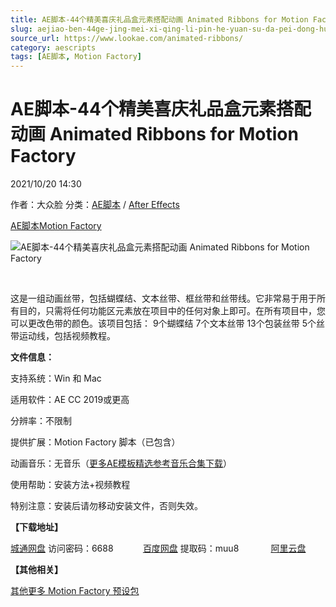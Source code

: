 ```yaml
---
title: AE脚本-44个精美喜庆礼品盒元素搭配动画 Animated Ribbons for Motion Factory
slug: aejiao-ben-44ge-jing-mei-xi-qing-li-pin-he-yuan-su-da-pei-dong-hua-animated-ribbons-for-motion-factory
source_url: https://www.lookae.com/animated-ribbons/
category: aescripts
tags: [AE脚本, Motion Factory]
---
```

# AE脚本-44个精美喜庆礼品盒元素搭配动画 Animated Ribbons for Motion Factory

2021/10/20 14:30

作者：大众脸
分类：[AE脚本](https://www.lookae.com/after-effects/aescripts/) / [After Effects](https://www.lookae.com/after-effects/)

[AE脚本](https://www.lookae.com/tag/ae%e8%84%9a%e6%9c%ac/)[Motion Factory](https://www.lookae.com/tag/motion-factory/)

![AE脚本-44个精美喜庆礼品盒元素搭配动画 Animated Ribbons for Motion Factory](https://www.lookae.com/wp-content/uploads/2021/10/Animated-Ribbons-for-Motion-Factory-31144302.jpg "AE脚本-44个精美喜庆礼品盒元素搭配动画 Animated Ribbons for Motion Factory-LookAE.com")

[﻿﻿﻿](https://cloud.video.taobao.com//play/u/705956171/p/1/e/6/t/1/332737675565.mp4)

这是一组动画丝带，包括蝴蝶结、文本丝带、框丝带和丝带线。它非常易于用于所有目的，只需将任何功能区元素放在项目中的任何对象上即可。在所有项目中，您可以更改色带的颜色。该项目包括： 9个蝴蝶结 7个文本丝带 13个包装丝带 5个丝带运动线，包括视频教程。

**文件信息：**

支持系统：Win 和 Mac

适用软件：AE CC 2019或更高

分辨率：不限制

提供扩展：Motion Factory 脚本（已包含）

动画音乐：无音乐（[更多AE模板精选参考音乐合集下载](https://item.taobao.com/item.htm?spm=a1z10.1.w4004-2793089344.4.MUvxbV&id=37289930486)）

使用帮助：安装方法+视频教程

特别注意：安装后请勿移动安装文件，否则失效。

**【下载地址】**

[城通网盘](https://url62.ctfile.com/f/680462-518208578-394041) 访问密码：6688            [百度网盘](https://pan.baidu.com/s/13DIAElolXAsSnsSB-u5ljQ) 提取码：muu8             [阿里云盘](https://www.aliyundrive.com/s/18Ga9AzV4Gp)

**【其他相关】**

[其他更多 Motion Factory 预设包](https://www.lookae.com/tag/motion-factory/)
